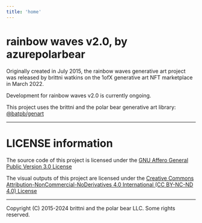 ```yaml
---
title: 'home'
---
```


# rainbow waves v2.0, by azurepolarbear

Originally created in July 2015, the rainbow waves generative art project
was released by brittni watkins on the 1ofX
generative art NFT marketplace in March 2022.

Development for rainbow waves v2.0 is currently ongoing.

This project uses the brittni and the polar bear generative art
library:
<a href="https://www.npmjs.com/package/@batpb/genart" target="_blank" rel="noopener noreferrer">@batpb/genart</a>

----

# LICENSE information

The source code of this project is licensed under the
<a href="https://www.gnu.org/licenses/agpl-3.0.en.html" target="_blank" rel="noopener noreferrer">GNU Affero General Public Version 3.0 License</a>

The visual outputs of this project are licensed under the
<a href="https://creativecommons.org/licenses/by-nc-nd/4.0/" target="_blank" rel="noopener noreferrer">Creative Commons Attribution-NonCommercial-NoDerivatives 4.0 International (CC BY-NC-ND 4.0) License</a>

----

Copyright (C) 2015-2024 brittni and the polar bear LLC. Some rights reserved.
